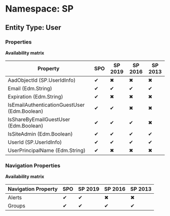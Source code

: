 # Namespace: SP
## Entity Type: User

### Properties

**Availability matrix**

Property | SPO | SP 2019 | SP 2016 | SP 2013
----------|-----|---------|---------|--------
AadObjectId (SP.UserIdInfo) | ✔ | ✖ | ✖ | ✖
Email (Edm.String) | ✔ | ✔ | ✔ | ✔
Expiration (Edm.String) | ✔ | ✖ | ✖ | ✖
IsEmailAuthenticationGuestUser (Edm.Boolean) | ✔ | ✔ | ✖ | ✖
IsShareByEmailGuestUser (Edm.Boolean) | ✔ | ✔ | ✔ | ✖
IsSiteAdmin (Edm.Boolean) | ✔ | ✔ | ✔ | ✔
UserId (SP.UserIdInfo) | ✔ | ✔ | ✔ | ✔
UserPrincipalName (Edm.String) | ✔ | ✖ | ✖ | ✖

### Navigation Properties

**Availability matrix**

Navigation Property | SPO | SP 2019 | SP 2016 | SP 2013
----------|-----|---------|---------|--------
Alerts | ✔ | ✔ | ✖ | ✖
Groups | ✔ | ✔ | ✔ | ✔
